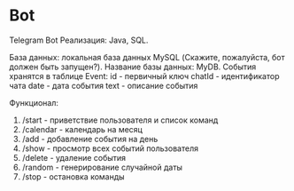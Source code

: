 # Bot
Telegram Bot
Реализация: Java, SQL.

База данных: локальная база данных MySQL (Скажите, пожалуйста, бот должен быть запущен?).
Название базы данных: MyDB.
События хранятся в таблице Event:
id - первичный ключ
chatId - идентификатор чата
date - дата события
text - описание события

Функционал:
1. /start - приветствие пользователя и список команд
2. /calendar - календарь на месяц
3. /add - добавление события на день
4. /show - просмотр всех событий пользователя
5. /delete - удаление события
6. /random - генерирование случайной даты
7. /stop - остановка команды
